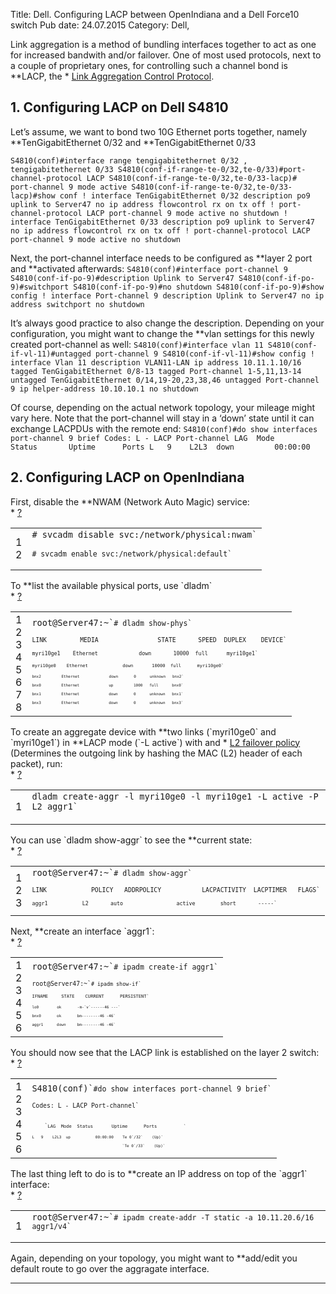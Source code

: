 Title: Dell. Configuring LACP between OpenIndiana and a Dell Force10 switch
Pub date: 24.07.2015
Category: Dell, 

<div class="entry-content">

Link aggregation is a method of bundling interfaces together to act as one for increased bandwith and/or failover. One of most used protocols, next to a couple of proprietary ones, for controlling such a channel bond is **LACP</strong>, the * <a href="http://en.wikipedia.org/wiki/Link_aggregation#Link_Aggregation_Control_Protocol">Link Aggregation Control Protocol</a>.

<h2>1. Configuring LACP on Dell S4810</h2>
Let’s assume, we want to bond two 10G Ethernet ports together, namely **TenGigabitEthernet 0/32</strong> and **TenGigabitEthernet 0/33</strong>

`S4810(conf)#interface range tengigabitethernet 0/32 , tengigabitethernet 0/33
S4810(conf-if-range-te-0/32,te-0/33)#port-channel-protocol LACP
S4810(conf-if-range-te-0/32,te-0/33-lacp)#  port-channel 9 mode active
S4810(conf-if-range-te-0/32,te-0/33-lacp)#show conf
!
interface TenGigabitEthernet 0/32
description po9 uplink to Server47
no ip address
flowcontrol rx on tx off
!
port-channel-protocol LACP
port-channel 9 mode active
no shutdown
!
interface TenGigabitEthernet 0/33
description po9 uplink to Server47
no ip address
flowcontrol rx on tx off
!
port-channel-protocol LACP
port-channel 9 mode active
no shutdown`

Next, the port-channel interface needs to be configured as **layer 2 port</strong> and **activated afterwards</strong>:
`S4810(conf)#interface port-channel 9
S4810(conf-if-po-9)#description Uplink to Server47
S4810(conf-if-po-9)#switchport
S4810(conf-if-po-9)#no shutdown
S4810(conf-if-po-9)#show config
!
interface Port-channel 9
description Uplink to Server47
no ip address
switchport
no shutdown`

It’s always good practice to also change the description. Depending on your configuration, you might want to change the **vlan settings</strong> for this newly created port-channel as well:
`S4810(conf)#interface vlan 11
S4810(conf-if-vl-11)#untagged port-channel 9
S4810(conf-if-vl-11)#show config
!
interface Vlan 11
description VLAN11-LAN
ip address 10.11.1.10/16
tagged TenGigabitEthernet 0/8-13
tagged Port-channel 1-5,11,13-14
untagged TenGigabitEthernet 0/14,19-20,23,38,46
untagged Port-channel 9
ip helper-address 10.10.10.1
no shutdown`

Of course, depending on the actual network topology, your mileage might vary here.
Note that the port-channel will stay in a ‘down’ state until it can exchange LACPDUs with the remote end:
`S4810(conf)#do show interfaces port-channel 9 brief
Codes: L - LACP Port-channel
LAG  Mode  Status       Uptime      Ports
L   9    L2L3  down         00:00:00`
<div class="line number1 index0 alt2"></div>
</div>
<h2>2. Configuring LACP on OpenIndiana</h2>
First, disable the **NWAM</strong> (Network Auto Magic) service:
<div>
<div id="highlighter_255906" class="syntaxhighlighter bash">
<div class="toolbar">* <a class="toolbar_item command_help help" href="https://possiblelossofprecision.net/?p=1937#">?</a></div>
<table border="0" cellspacing="0" cellpadding="0">
<tbody>
<tr>
<td class="gutter">
<div class="line number1 index0 alt2">1</div>
<div class="line number2 index1 alt1">2</div></td>
<td class="code">
<div class="container">
<div class="line number1 index0 alt2"><code class="bash comments"># svcadm disable svc:/network/physical:nwam`</div>
<div class="line number2 index1 alt1"><code class="bash comments"># svcadm enable svc:/network/physical:default`</div>
</div></td>
</tr>
</tbody>
</table>
</div>
</div>
To **list the available physical ports</strong>, use `dladm`
<div>
<div id="highlighter_778897" class="syntaxhighlighter bash">
<div class="toolbar">* <a class="toolbar_item command_help help" href="https://possiblelossofprecision.net/?p=1937#">?</a></div>
<table border="0" cellspacing="0" cellpadding="0">
<tbody>
<tr>
<td class="gutter">
<div class="line number1 index0 alt2">1</div>
<div class="line number2 index1 alt1">2</div>
<div class="line number3 index2 alt2">3</div>
<div class="line number4 index3 alt1">4</div>
<div class="line number5 index4 alt2">5</div>
<div class="line number6 index5 alt1">6</div>
<div class="line number7 index6 alt2">7</div>
<div class="line number8 index7 alt1">8</div></td>
<td class="code">
<div class="container">
<div class="line number1 index0 alt2"><code class="bash plain">root@Server47:~`<code class="bash comments"># dladm show-phys`</div>
<div class="line number2 index1 alt1"><code class="bash plain">LINK         MEDIA                STATE      SPEED  DUPLEX    DEVICE`</div>
<div class="line number3 index2 alt2"><code class="bash plain">myri10ge1    Ethernet             down       10000  full      myri10ge1`</div>
<div class="line number4 index3 alt1"><code class="bash plain">myri10ge0    Ethernet             down       10000  full      myri10ge0`</div>
<div class="line number5 index4 alt2"><code class="bash plain">bnx2         Ethernet             down       0      unknown   bnx2`</div>
<div class="line number6 index5 alt1"><code class="bash plain">bnx0         Ethernet             up         1000   full      bnx0`</div>
<div class="line number7 index6 alt2"><code class="bash plain">bnx1         Ethernet             down       0      unknown   bnx1`</div>
<div class="line number8 index7 alt1"><code class="bash plain">bnx3         Ethernet             down       0      unknown   bnx3`</div>
</div></td>
</tr>
</tbody>
</table>
</div>
</div>
To create an aggregate device with **two links</strong> (`myri10ge0` and `myri10ge1`) in **LACP mode</strong> (`-L active`) with and * <a href="http://docs.oracle.com/cd/E19253-01/816-4554/fpjvl/index.html">L2 failover policy</a> (Determines the outgoing link by hashing the MAC (L2) header of each packet), run:
<div>
<div id="highlighter_916088" class="syntaxhighlighter bash">
<div class="toolbar">* <a class="toolbar_item command_help help" href="https://possiblelossofprecision.net/?p=1937#">?</a></div>
<table border="0" cellspacing="0" cellpadding="0">
<tbody>
<tr>
<td class="gutter">
<div class="line number1 index0 alt2">1</div></td>
<td class="code">
<div class="container">
<div class="line number1 index0 alt2"><code class="bash plain">dladm create-aggr -l myri10ge0 -l myri10ge1 -L active -P L2 aggr1`</div>
</div></td>
</tr>
</tbody>
</table>
</div>
</div>
You can use `dladm show-aggr` to see the **current state</strong>:
<div>
<div id="highlighter_384042" class="syntaxhighlighter bash">
<div class="toolbar">* <a class="toolbar_item command_help help" href="https://possiblelossofprecision.net/?p=1937#">?</a></div>
<table border="0" cellspacing="0" cellpadding="0">
<tbody>
<tr>
<td class="gutter">
<div class="line number1 index0 alt2">1</div>
<div class="line number2 index1 alt1">2</div>
<div class="line number3 index2 alt2">3</div></td>
<td class="code">
<div class="container">
<div class="line number1 index0 alt2"><code class="bash plain">root@Server47:~`<code class="bash comments"># dladm show-aggr`</div>
<div class="line number2 index1 alt1"><code class="bash plain">LINK            POLICY   ADDRPOLICY           LACPACTIVITY  LACPTIMER   FLAGS`</div>
<div class="line number3 index2 alt2"><code class="bash plain">aggr1           L2       auto                 active        short       -----`</div>
</div></td>
</tr>
</tbody>
</table>
</div>
</div>
Next, **create an interface</strong> `aggr1`:
<div>
<div id="highlighter_890121" class="syntaxhighlighter bash">
<div class="toolbar">* <a class="toolbar_item command_help help" href="https://possiblelossofprecision.net/?p=1937#">?</a></div>
<table border="0" cellspacing="0" cellpadding="0">
<tbody>
<tr>
<td class="gutter">
<div class="line number1 index0 alt2">1</div>
<div class="line number2 index1 alt1">2</div>
<div class="line number3 index2 alt2">3</div>
<div class="line number4 index3 alt1">4</div>
<div class="line number5 index4 alt2">5</div>
<div class="line number6 index5 alt1">6</div></td>
<td class="code">
<div class="container">
<div class="line number1 index0 alt2"><code class="bash plain">root@Server47:~`<code class="bash comments"># ipadm create-if aggr1`</div>
<div class="line number2 index1 alt1"><code class="bash plain">root@Server47:~`<code class="bash comments"># ipadm show-if`</div>
<div class="line number3 index2 alt2"><code class="bash plain">IFNAME     STATE    CURRENT      PERSISTENT`</div>
<div class="line number4 index3 alt1"><code class="bash plain">lo0        ok       -m-`<code class="bash functions">v`<code class="bash plain">------46 ---`</div>
<div class="line number5 index4 alt2"><code class="bash plain">bnx0       ok       bm--------46 -46`</div>
<div class="line number6 index5 alt1"><code class="bash plain">aggr1      down     bm--------46 -46`</div>
</div></td>
</tr>
</tbody>
</table>
</div>
</div>
You should now see that the LACP link is established on the layer 2 switch:
<div>
<div id="highlighter_820689" class="syntaxhighlighter bash">
<div class="toolbar">* <a class="toolbar_item command_help help" href="https://possiblelossofprecision.net/?p=1937#">?</a></div>
<table border="0" cellspacing="0" cellpadding="0">
<tbody>
<tr>
<td class="gutter">
<div class="line number1 index0 alt2">1</div>
<div class="line number2 index1 alt1">2</div>
<div class="line number3 index2 alt2">3</div>
<div class="line number4 index3 alt1">4</div>
<div class="line number5 index4 alt2">5</div>
<div class="line number6 index5 alt1">6</div></td>
<td class="code">
<div class="container">
<div class="line number1 index0 alt2"><code class="bash plain">S4810(conf)`<code class="bash comments">#do show interfaces port-channel 9 brief`</div>
<div class="line number2 index1 alt1"><code class="bash plain">Codes: L - LACP Port-channel`</div>
<div class="line number3 index2 alt2"></div>
<div class="line number4 index3 alt1"><code class="bash spaces">    `<code class="bash plain">LAG  Mode  Status       Uptime      Ports          `</div>
<div class="line number5 index4 alt2"><code class="bash plain">L   9    L2L3  up           00:00:00    Te 0`<code class="bash plain">/32`    <code class="bash plain">(Up)`</div>
<div class="line number6 index5 alt1"><code class="bash spaces">                                        `<code class="bash plain">Te 0`<code class="bash plain">/33`    <code class="bash plain">(Up)`</div>
</div></td>
</tr>
</tbody>
</table>
</div>
</div>
The last thing left to do is to **create an IP address</strong> on top of the `aggr1` interface:
<div>
<div id="highlighter_451142" class="syntaxhighlighter bash">
<div class="toolbar">* <a class="toolbar_item command_help help" href="https://possiblelossofprecision.net/?p=1937#">?</a></div>
<table border="0" cellspacing="0" cellpadding="0">
<tbody>
<tr>
<td class="gutter">
<div class="line number1 index0 alt2">1</div></td>
<td class="code">
<div class="container">
<div class="line number1 index0 alt2"><code class="bash plain">root@Server47:~`<code class="bash comments"># ipadm create-addr -T static -a 10.11.20.6/16 aggr1/v4`</div>
</div></td>
</tr>
</tbody>
</table>
</div>
</div>
Again, depending on your topology, you might want to **add/edit you default route</strong> to go over the aggragate interface.

-----



<footer class="entry-meta"></footer>